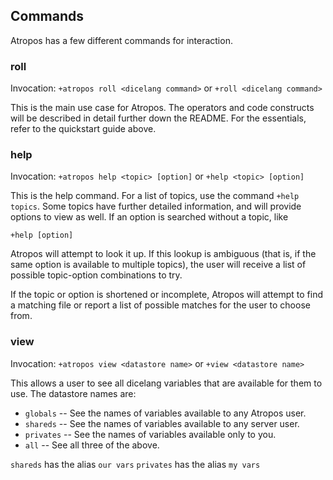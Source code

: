 ## Commands

Atropos has a few different commands for interaction.

### roll
Invocation: `+atropos roll <dicelang command>` or `+roll <dicelang command>`

This is the main use case for Atropos. The operators and code constructs will
be described in detail further down the README. For the essentials, refer to
the quickstart guide above.

### help
Invocation: `+atropos help <topic> [option]` or `+help <topic> [option]`

This is the help command. For a list of topics, use the command `+help topics`.
Some topics have further detailed information, and will provide options to view
as well. If an option is searched without a topic, like

```+help [option]```

Atropos will attempt to look it up. If this lookup is ambiguous (that is, if
the same option is available to multiple topics), the user will receive a list
of possible topic-option combinations to try.

If the topic or option is shortened or incomplete, Atropos will attempt to find
a matching file or report a list of possible matches for the user to choose
from.

### view
Invocation: `+atropos view <datastore name>` or `+view <datastore name>`

This allows a user to see all dicelang variables that are available for them
to use. The datastore names are:

  * `globals`  -- See the names of variables available to any Atropos user.
  * `shareds`  -- See the names of variables available to any server user.
  * `privates` -- See the names of variables available only to you.
  * `all`      -- See all three of the above.

`shareds` has the alias `our vars`
`privates` has the alias `my vars`

